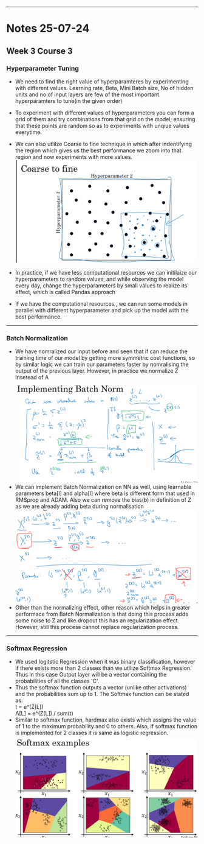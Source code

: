 ***
# Notes 25-07-24

## Week 3 Course 3

### Hyperparameter Tuning
* We need to find the right value of hyperparamteres by experimenting with different values. Learning rate, Beta, Mini Batch size, No of hidden units and no of input layers are few of the most important hyperparamters to tune(in the given order)
* To experiment with different values of hyperparameters you can form a grid of them and try combinations from that grid on the model, ensuring that these points are random so as to experiments with unqiue values everytime.
* We can also utlilze Coarse to fine technique in which after indentifying the region which gives us the best performance we zoom into that region and now experiments with more values.
![Corase to fine](images/Coarse_to_fine.png "Coarse to fine")  


* In practice, if we have less computational resources we can initilaize our hyperparameters to random values, and while observing the model every day, change the hyperparameters by small values to realize its effect, which is called Pandas approach
* If we have the computational resources , we can run some models in parallel with different hyperparameter and pick up the model with the best performance.

***
### Batch Normalization

* We have nomralized our input before and seen that if can reduce the training time of our model by getting more symmetric cost functions, so by similar logic we can train our parameters faster by nomralising the output of the previous layer. However, in practice we normalize Z insetead of A
![Batch Norm](images/Batch_Norm.png "Batch Normalization") 
* We can implement Batch Normalization on NN as well, using learnable parameters beta[l] and alpha[l] where beta is different form that used in RMSprop and ADAM. Also we can remove the bias(b) in definition of Z as we are already adding beta during normalisation
![Batch Norm](images/Batch_Norm_NN.png "Batch Normalization on NN")
* Other than the normalizing effect, other reason which helps in greater performace from Batch Normalization is that doing this process adds some noise to Z and like dropout this has an regularization effect. However, still this process cannot replace regularization process.

***
### Softmax Regression
* We used logitstic Regression when it was binary classification, however if there exists more than 2 classes than we utilize Softmax Regression. Thus in this case Output layer will be a vector containing the probabilities of all the classes 'C'. 
* Thus the softmax function outputs a vector (unlike other activations) and the probabilities sum up to 1. The Softmax function can be stated as:  
t = e^(Z[L])                    
A[L] = e^(Z[L]) / sum(t)
* Similar to softmax function, hardmax also exists which assigns the value of 1 to the maximum probability and 0 to others. Also, if softmax function is implemented for 2 classes it is same as logistic regression. 
![Softmax Examples](images/softmax_examples.png "Softmax Examples")
